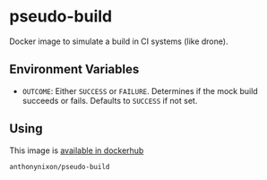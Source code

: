 # pseudo-build
Docker image to simulate a build in CI systems (like drone).

## Environment Variables
- `OUTCOME`: Either `SUCCESS` or `FAILURE`. Determines if the mock build succeeds or fails. Defaults to `SUCCESS` if not set.

## Using
This image is [available in dockerhub](https://cloud.docker.com/u/anthonynixon/repository/docker/anthonynixon/pseudo-build)

`anthonynixon/pseudo-build`
